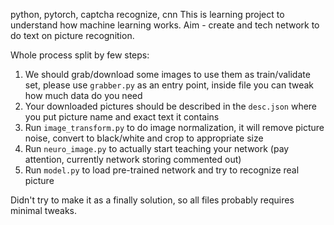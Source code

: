 python, pytorch, captcha recognize, cnn
This is learning project to understand how machine learning works.
Aim - create and tech network to do text on picture recognition.

Whole process split by few steps:
1) We should grab/download some images to use them as train/validate set, please use ```grabber.py``` as an entry point, inside file you can tweak how much data do you need
2) Your downloaded pictures should be described in the ```desc.json``` where you put picture name and exact text it contains
3) Run ```image_transform.py``` to do image normalization, it will remove picture noise, convert to black/white and crop to appropriate size
4) Run ```neuro_image.py``` to actually start teaching your network (pay attention, currently network storing commented out)
5) Run ```model.py``` to load pre-trained network and try to recognize real picture

Didn't try to make it as a finally solution, so all files probably requires minimal tweaks.

